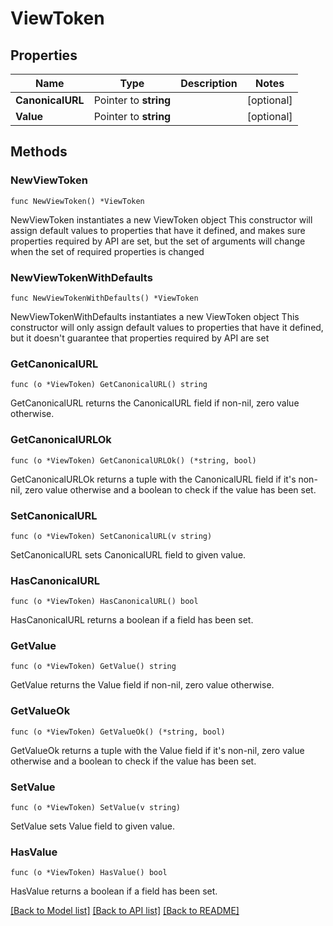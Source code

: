 # ViewToken

## Properties

Name | Type | Description | Notes
------------ | ------------- | ------------- | -------------
**CanonicalURL** | Pointer to **string** |  | [optional] 
**Value** | Pointer to **string** |  | [optional] 

## Methods

### NewViewToken

`func NewViewToken() *ViewToken`

NewViewToken instantiates a new ViewToken object
This constructor will assign default values to properties that have it defined,
and makes sure properties required by API are set, but the set of arguments
will change when the set of required properties is changed

### NewViewTokenWithDefaults

`func NewViewTokenWithDefaults() *ViewToken`

NewViewTokenWithDefaults instantiates a new ViewToken object
This constructor will only assign default values to properties that have it defined,
but it doesn't guarantee that properties required by API are set

### GetCanonicalURL

`func (o *ViewToken) GetCanonicalURL() string`

GetCanonicalURL returns the CanonicalURL field if non-nil, zero value otherwise.

### GetCanonicalURLOk

`func (o *ViewToken) GetCanonicalURLOk() (*string, bool)`

GetCanonicalURLOk returns a tuple with the CanonicalURL field if it's non-nil, zero value otherwise
and a boolean to check if the value has been set.

### SetCanonicalURL

`func (o *ViewToken) SetCanonicalURL(v string)`

SetCanonicalURL sets CanonicalURL field to given value.

### HasCanonicalURL

`func (o *ViewToken) HasCanonicalURL() bool`

HasCanonicalURL returns a boolean if a field has been set.

### GetValue

`func (o *ViewToken) GetValue() string`

GetValue returns the Value field if non-nil, zero value otherwise.

### GetValueOk

`func (o *ViewToken) GetValueOk() (*string, bool)`

GetValueOk returns a tuple with the Value field if it's non-nil, zero value otherwise
and a boolean to check if the value has been set.

### SetValue

`func (o *ViewToken) SetValue(v string)`

SetValue sets Value field to given value.

### HasValue

`func (o *ViewToken) HasValue() bool`

HasValue returns a boolean if a field has been set.


[[Back to Model list]](../README.md#documentation-for-models) [[Back to API list]](../README.md#documentation-for-api-endpoints) [[Back to README]](../README.md)


